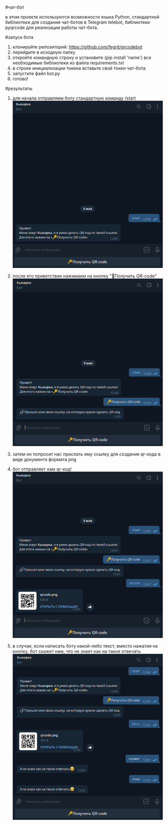 #чат-бот

в этом проекте используются возможности языка Python, стандартной библиотеки для создания чат-ботов в Telegram telebot, библиотеки pyqrcode для реализации работы чат-бота.

#запуск бота

1. клонируйте репозиторий: https://github.com/fegrit/qrcodebot
2. перейдите в исходную папку
3. откройте командную строку и установите (pip install 'name') все необходимые библиотеки из файла requirements.txt
4. в строке инициализации токена вставьте свой токен чат-бота
5. запустите файл bot.py
6. готово!

#результаты

1. для начала отправляем боту стандартную команду /start
![](https://github.com/fegrit/qrcodebot/blob/main/results/start.png)

2. после его приветствия нажимаем на кнопку "🔑Получить QR-code"
![](https://github.com/fegrit/qrcodebot/blob/main/results/click_button.png)

3. затем он попросит нас прислать ему ссылку для создания qr-кода в виде документа формата png
4. бот отправляет нам qr-код!
![](https://github.com/fegrit/qrcodebot/blob/main/results/link_n_result.png)
5. в случае, если написать боту какой-либо текст, вместо нажатия на кнопку, бот скажет нам, что не знает как на такое отвечать
![](https://github.com/fegrit/qrcodebot/blob/main/results/unknown_command.png)

